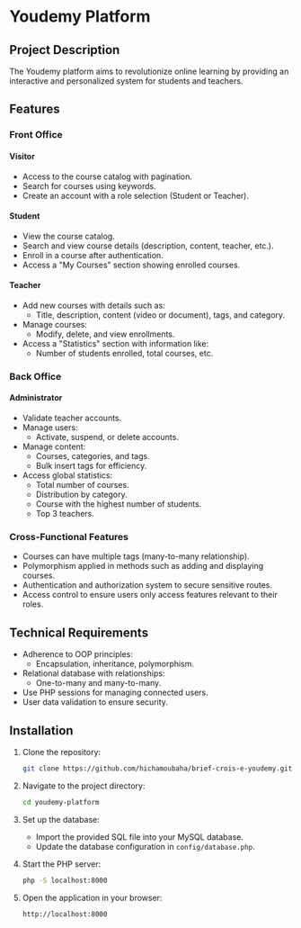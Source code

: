 # Youdemy Platform

## Project Description
The Youdemy platform aims to revolutionize online learning by providing an interactive and personalized system for students and teachers.

## Features

### Front Office

#### Visitor
- Access to the course catalog with pagination.
- Search for courses using keywords.
- Create an account with a role selection (Student or Teacher).

#### Student
- View the course catalog.
- Search and view course details (description, content, teacher, etc.).
- Enroll in a course after authentication.
- Access a "My Courses" section showing enrolled courses.

#### Teacher
- Add new courses with details such as:
  - Title, description, content (video or document), tags, and category.
- Manage courses:
  - Modify, delete, and view enrollments.
- Access a "Statistics" section with information like:
  - Number of students enrolled, total courses, etc.

### Back Office

#### Administrator
- Validate teacher accounts.
- Manage users:
  - Activate, suspend, or delete accounts.
- Manage content:
  - Courses, categories, and tags.
  - Bulk insert tags for efficiency.
- Access global statistics:
  - Total number of courses.
  - Distribution by category.
  - Course with the highest number of students.
  - Top 3 teachers.

### Cross-Functional Features
- Courses can have multiple tags (many-to-many relationship).
- Polymorphism applied in methods such as adding and displaying courses.
- Authentication and authorization system to secure sensitive routes.
- Access control to ensure users only access features relevant to their roles.

## Technical Requirements

- Adherence to OOP principles:
  - Encapsulation, inheritance, polymorphism.
- Relational database with relationships:
  - One-to-many and many-to-many.
- Use PHP sessions for managing connected users.
- User data validation to ensure security.

## Installation

1. Clone the repository:
   ```bash
   git clone https://github.com/hichamoubaha/brief-crois-e-youdemy.git
   ```
2. Navigate to the project directory:
   ```bash
   cd youdemy-platform
   ```
3. Set up the database:
   - Import the provided SQL file into your MySQL database.
   - Update the database configuration in `config/database.php`.

4. Start the PHP server:
   ```bash
   php -S localhost:8000
   ```

5. Open the application in your browser:
   ```
   http://localhost:8000
   ```


